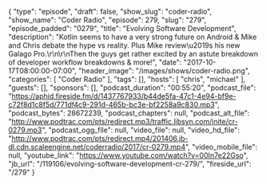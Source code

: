 {
  "type": "episode",
  "draft": false,
  "show_slug": "coder-radio",
  "show_name": "Coder Radio",
  "episode": 279,
  "slug": "279",
  "episode_padded": "0279",
  "title": "Evolving Software Development",
  "description": "Kotlin seems to have a very strong future on Android & Mike and Chris debate the hype vs reality. Plus Mike review\u2019s his new Galago Pro.\r\n\r\nThen the guys get rather excited by an astute breakdown of developer workflow breakdowns & more!",
  "date": "2017-10-17T08:00:00-07:00",
  "header_image": "/images/shows/coder-radio.png",
  "categories": [
    "Coder Radio"
  ],
  "tags": [],
  "hosts": [
    "chris",
    "michael"
  ],
  "guests": [],
  "sponsors": [],
  "podcast_duration": "00:55:20",
  "podcast_file": "https://aphid.fireside.fm/d/1437767933/b44de5fa-47c1-4e94-bf9e-c72f8d1c8f5d/771df4c9-291d-465b-bc3e-bf2258a9c830.mp3",
  "podcast_bytes": 28672239,
  "podcast_chapters": null,
  "podcast_alt_file": "http://www.podtrac.com/pts/redirect.mp3/traffic.libsyn.com/jnite/cr-0279.mp3",
  "podcast_ogg_file": null,
  "video_file": null,
  "video_hd_file": "http://www.podtrac.com/pts/redirect.mp4/201406.jb-dl.cdn.scaleengine.net/coderradio/2017/cr-0279.mp4",
  "video_mobile_file": null,
  "youtube_link": "https://www.youtube.com/watch?v=00In7e22Gso",
  "jb_url": "/119106/evolving-software-development-cr-279/",
  "fireside_url": "/279"
}

